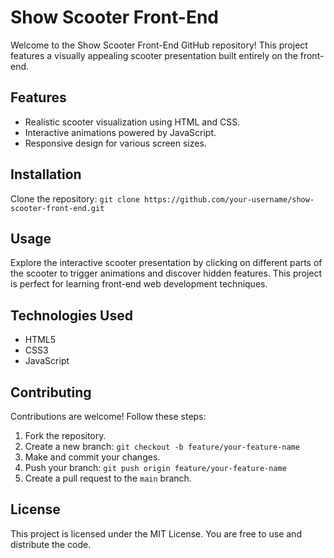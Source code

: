 # Show Scooter Front-End

Welcome to the Show Scooter Front-End GitHub repository! This project features a visually appealing scooter presentation built entirely on the front-end.

## Features

- Realistic scooter visualization using HTML and CSS.
- Interactive animations powered by JavaScript.
- Responsive design for various screen sizes.

## Installation

 Clone the repository: `git clone https://github.com/your-username/show-scooter-front-end.git`


## Usage

Explore the interactive scooter presentation by clicking on different parts of the scooter to trigger animations and discover hidden features. This project is perfect for learning front-end web development techniques.

## Technologies Used

- HTML5
- CSS3
- JavaScript

## Contributing

Contributions are welcome! Follow these steps:

1. Fork the repository.
2. Create a new branch: `git checkout -b feature/your-feature-name`
3. Make and commit your changes.
4. Push your branch: `git push origin feature/your-feature-name`
5. Create a pull request to the `main` branch.

## License

This project is licensed under the MIT License. You are free to use and distribute the code.

